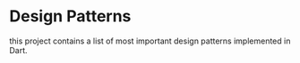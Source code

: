 # Design Patterns

this project contains a list of most important design patterns implemented in Dart.